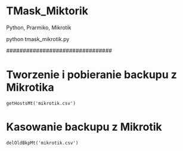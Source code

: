 # TMask_Miktorik
Python, Prarmiko, Mikrotik


python tmask_mikrotik.py


################################
# Tworzenie i pobieranie backupu z Mikrotika
    getHostsMt('mikrotik.csv')
    
# Kasowanie backupu z Mikrotik
    delOldBkpMt('mikrotik.csv')
